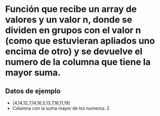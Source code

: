# Función que recibe un array de valores y un valor n, donde se dividen en grupos con  el valor n (como que estuvieran apliados uno encima de otro) y se devuelve el numero de la columna que tiene la mayor suma.

## Datos de ejemplo
* [4,14,12,7,14,16,5,13,7,16,11,19]
* Columna con la suma mayor de los numeros: 2

